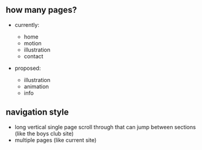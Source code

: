 ## how many pages?

* currently:
	* home
	* motion
	* illustration
	* contact

* proposed:
	* illustration
	* animation
	* info


## navigation style
* long vertical single page scroll through that can jump between sections (like the boys club site)
* multiple pages (like current site)